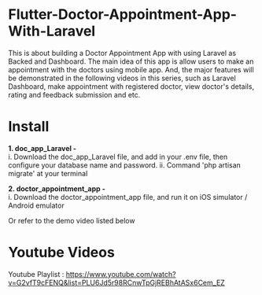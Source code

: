 # Flutter-Doctor-Appointment-App-With-Laravel
This is about building a Doctor Appointment App with using Laravel as Backed and Dashboard. The main idea of this app is allow users to make an appointment with the doctors using mobile app. And, the major features will be demonstrated in the following videos in this series, such as Laravel Dashboard, make appointment with registered doctor, view doctor's details, rating and feedback submission and etc.

# Install

<strong>1. doc_app_Laravel - </strong><br/>
  i. Download the doc_app_Laravel file, and add in your .env file, then configure your database name and password.
  ii. Command 'php artisan migrate' at your terminal
  
<strong>2. doctor_appointment_app - </strong><br/>
  i. Download the doctor_appointment_app file, and run it on iOS simulator / Android emulator

Or refer to the demo video listed below

# Youtube Videos

Youtube Playlist : https://www.youtube.com/watch?v=G2vfT9cFENQ&list=PLU6Jd5r98RCnwTpGjREBhAtASx6Cem_EZ
